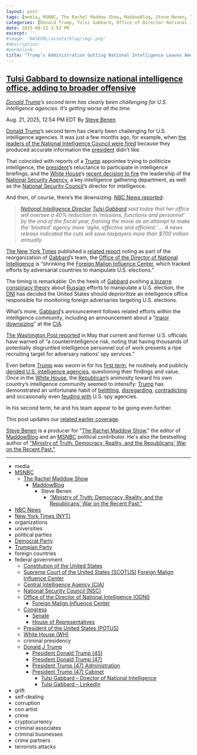 ```yaml
---
layout: post
tags: [media, MSNBC, The Rachel Maddow Show, MaddowBlog, Steve Benen, “Ministry of Truth –  Democracy Reality and the Republicans’ War on the Recent Past.”, NBC News, New York Times (NYT), organizations, universities, political parties, Democrat Party, Trumpian Party, foreign countries, federal government, Constitution of the United States, Supreme Court of the United States (SCOTUS), Foreign Malign Influence Center, Central Intelligence Agency (CIA), National Security Council (NSC), Office of the Director of National Intelligence (ODNI), Foreign Malign Influence Center, Congress, Senate, House of Representatives, President of the United States (POTUS), White House (WH), criminal presidency, Donald J Trump, President Donald Trump (45), President Donald Trump (47), President Trump (47) Administration, President Trump (47) Cabinet, Tulsi Gabbard – Director of National Intelligence, Tulsi Gabbard – LinkedIn, grift, self-dealing, corruption, con artist, crime, cryptocurrency, criminal associates, criminal businesses, crime partners, terrorists attacks]
categories: [Donald Trump, Tulsi Gabbard, Office of Director National Intelligence (ODNI), terrorists attacks]
date: 2025-08-22 1:53 PM
excerpt: ''
#image: 'BASEURL/assets/blog/img/.png'
#description:
#permalink:
title: "Trump’s Administration Gutting National Intelligence Leaves America Vulnerable to Terrorists Attacks"
---
```



## [Tulsi Gabbard to downsize national intelligence office, adding to broader offensive](https://www.msnbc.com/rachel-maddow-show/maddowblog/tulsi-gabbard-downsize-national-intelligence-office-adding-broader-off-rcna226349)

*[Donald Trump](https://www.donaldjtrump.com/)’s second term has clearly been challenging for U.S. intelligence agencies. It’s getting worse all the time.*

Aug. 21, 2025, 12:54 PM EDT
By [Steve Benen](https://www.msnbc.com/author/steve-benen-ncpn433601)

[Donald Trump](https://www.donaldjtrump.com/)’s second term has clearly been challenging for U.S. intelligence agencies. It was just a few months ago, for example, when [the leaders of the National Intelligence Council were fired](https://www.msnbc.com/rachel-maddow-show/maddowblog/gabbard-fires-wrong-intelligence-officials-wrong-time-wrong-reason-rcna206867) because they produced accurate information the [president](https://www.whitehouse.gov/) didn’t like.

That coincided with reports of a [Trump](https://www.donaldjtrump.com/) appointee trying to politicize intelligence, the [president](https://www.whitehouse.gov/)’s reluctance to participate in intelligence briefings, and the [White House](https://www.whitehouse.gov/)’s [recent decision to fire](https://www.msnbc.com/rachel-maddow-show/maddowblog/trump-purges-national-security-officials-destabilizing-team-rcna199673) the leadership of the [National Security Agency](https://www.nsa.gov/), a key intelligence gathering department, as well as the [National Security Council](https://www.whitehouse.gov/nsc/)’s director for intelligence.

And then, of course, there’s the downsizing. [NBC News reported](https://www.nbcnews.com/politics/trump-administration/live-blog/trump-russia-ukraine-texas-redistricting-dc-israel-gaza-live-updates-rcna225398/rcrd86833?canonicalCard=true):

> *[National Intelligence Director](https://www.odni.gov/) [Tulsi Gabbard](https://www.odni.gov/index.php/who-we-are/leadership/director-of-national-intelligence) said today that her office will oversee a 40% reduction in ‘missions, functions and personnel’ by the end of the fiscal year, framing the move as an attempt to make the ‘bloated’ agency more ‘agile, effective and efficient.’ ... A news release indicated the cuts will save taxpayers more than \$700 million annually.*

[The New York Times](https://www.nytimes.com/) published a [related report](https://www.nytimes.com/2025/08/20/us/politics/gabbard-odni-reorganization.html) noting as part of the reorganization of [Gabbard](https://www.odni.gov/index.php/who-we-are/leadership/director-of-national-intelligence)’s team, the [Office of the Director of National Intelligence](https://www.odni.gov/) is “shrinking the [Foreign Malign Influence Center](https://www.odni.gov/index.php/ncsc-what-we-do/340-about/organization/foreign-malign-influence-center), which tracked efforts by adversarial countries to manipulate U.S. elections.”

The timing is remarkable: On the heels of [Gabbard](https://www.odni.gov/index.php/who-we-are/leadership/director-of-national-intelligence) pushing [a bizarre conspiracy theory](https://www.msnbc.com/rachel-maddow-show/maddowblog/pressed-evidence-conspiracy-theories-tulsi-gabbard-falls-embarrassingl-rcna223693) about [Russian](http://government.ru/) efforts to manipulate a U.S. election, the [DNI](https://www.odni.gov/) has decided the United States should deprioritize an intelligence office responsible for monitoring foreign adversaries targeting U.S. elections.

What’s more, [Gabbard](https://www.odni.gov/index.php/who-we-are/leadership/director-of-national-intelligence)’s announcement follows related efforts within the intelligence community, including an announcement about a “[major downsizing](https://www.msnbc.com/rachel-maddow-show/maddowblog/white-house-invites-risks-major-downsizing-us-intelligence-agencies-rcna204855)” at the [CIA](https://www.cia.gov/).

[The Washington Post reported](https://www.washingtonpost.com/national-security/2025/05/02/cia-layoffs-trump-administration/) in May that current and former U.S. officials have warned of “a counterintelligence risk, noting that having thousands of potentially disgruntled intelligence personnel out of work presents a ripe recruiting target for adversary nations’ spy services.”

Even before [Trump](https://www.donaldjtrump.com/) was sworn in for his [first term](https://trumpwhitehouse.archives.gov/), he routinely and publicly [derided U.S. intelligence agencies](https://www.msnbc.com/rachel-maddow-show/trump-explains-skipped-intel-briefings-im-smart-person-msna935056), questioning their findings and value. Once in the [White House](https://www.whitehouse.gov/), the [Republican](https://www.gop.com/)’s animosity toward his own country’s intelligence community seemed to intensify: [Trump](https://www.donaldjtrump.com/) has demonstrated an unfortunate habit of [belittling](https://www.msnbc.com/rachel-maddow-show/maddowblog/trump-isnt-quite-done-siding-putin-us-officials-rcna68330), [disregarding](https://www.msnbc.com/rachel-maddow-show/trump-reportedly-pays-sporadic-attention-intelligence-briefings-msna1258366), [contradicting](https://www.msnbc.com/rachel-maddow-show/troubling-gaps-between-trumps-beliefs-and-intel-community-msna1174131) and occasionally even [feuding with](https://www.msnbc.com/rachel-maddow-show/trump-intensifies-insanely-dangerous-feud-intel-agencies-msna941291) U.S. spy agencies.

In his second term, he and his team appear to be going even further.

This post updates our [related earlier coverage](https://www.msnbc.com/rachel-maddow-show/maddowblog/deliver-intelligence-trump-dni-tulsi-gabbard-eyes-creative-solutions-rcna210471).

[Steve Benen](https://www.msnbc.com/author/steve-benen-ncpn433601) is a producer for "[The Rachel Maddow Show](https://www.msnbc.com/rachel-maddow-show)," the editor of [MaddowBlog](https://www.msnbc.com/rachel-maddow-show) and an [MSNBC](https://www.msnbc.com/) political contributor. He's also the bestselling author of ["Ministry of Truth: Democracy, Reality, and the Republicans' War on the Recent Past."](https://www.harpercollins.com/products/ministry-of-truth-steve-benen)

----
- media
- [MSNBC](https://www.msnbc.com/)
    - [The Rachel Maddow Show](https://www.msnbc.com/rachel-maddow-show)
        - [MaddowBlog](https://www.msnbc.com/rachel-maddow-show) 
            - Steve Benen
                - ["Ministry of Truth: Democracy, Reality, and the Republicans' War on the Recent Past."](https://www.harpercollins.com/products/ministry-of-truth-steve-benen)
- [NBC News](https://www.nbcnews.com/)
- [New York Times (NYT)](https://www.nytimes.com/)
- organizations 
- universities 
- political parties 
- [Democrat Party](https://www.democrats.org/)
- [Trumpian Party](https://www.gop.com/)
- foreign countries 
- federal government 
    - [Constitution of the United States](https://constitution.congress.gov/)
    - [Supreme Court of the United States (SCOTUS)](https://www.supremecourt.gov/)
[Foreign Malign Influence Center](https://www.odni.gov/index.php/ncsc-what-we-do/340-about/organization/foreign-malign-influence-center)
    - [Central Intelligence Agency (CIA)](https://www.cia.gov/)
    - [National Security Council (NSC)](https://www.whitehouse.gov/nsc/)
    - [Office of the Director of National Intelligence (ODNI)](https://www.dni.gov/)
        - [Foreign Malign Influence Center](https://www.odni.gov/index.php/ncsc-what-we-do/340-about/organization/foreign-malign-influence-center)
    - [Congress](https://www.congress.gov/)
        - [Senate](https://www.senate.gov/)
        - [House of Representatives](https://www.house.gov/)
    - [President of the United States (POTUS)](https://www.whitehouse.gov/)
    - [White House (WH)](https://www.whitehouse.gov/)
    - criminal presidency
    - [Donald J Trump](https://www.donaldjtrump.com/)
        - [President Donald Trump (45)](https://trumpwhitehouse.archives.gov/)
        - [President Donald Trump (47)](https://www.whitehouse.gov/administration/donald-j-trump/)
        - [President Trump (47) Administration](https://www.whitehouse.gov/administration/)
        - [President Trump (47) Cabinet](https://www.whitehouse.gov/administration/the-cabinet/)
            - [Tulsi Gabbard – Director of National Intelligence](https://www.odni.gov/index.php/who-we-are/leadership/director-of-national-intelligence)
            - [Tulsi Gabbard – LinkedIn](https://www.linkedin.com/in/tulsigabbard/)
- grift
- self-dealing
- corruption
- con artist 
- crime
- cryptocurrency 
- criminal associates
- criminal businesses
- crime partners
- terrorists attacks 